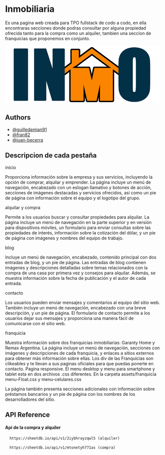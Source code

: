 
# Inmobiliaria

Es una pagina web creada para TPO fullstack de codo a codo, en ella encontraras secciones donde podras consultar por alguna propiedad ofrecida tanto para la compra como un alquiler, tambien una seccion de franquicias que proponemos en conjunto.


![Logo](https://raw.githubusercontent.com/guilledamian91/inmobiliaria/main/sources/logo.png)


## Authors

- [@guilledamian91](https://github.com/guilledamian91)
- [@fran82](https://github.com/fran082)
- [@juan-becerra](https://github.com/jb-2015)


## Descripcion de cada pestaña

inicio 

Proporciona información sobre la empresa y sus servicios, incluyendo la opción de comprar, alquilar y emprender. La página incluye un menú de navegación, encabezado con un eslogan llamativo y botones de acción, secciones de imágenes destacadas y servicios ofrecidos, así como un pie de página con información sobre el equipo y el logotipo del grupo.

alquilar y compra

Permite a los usuarios buscar y consultar propiedades para alquilar. La página incluye un menú de navegación en la parte superior y en versión para dispositivos móviles, un formulario para enviar consultas sobre las propiedades de interés, información sobre la cotización del dólar, y un pie de página con imágenes y nombres del equipo de trabajo.

blog

Incluye un menú de navegación, encabezado, contenido principal con dos entradas de blog, y un pie de página. Las entradas de blog contienen imágenes y descripciones detalladas sobre temas relacionados con la compra de una casa por primera vez y consejos para alquilar. Además, se muestra información sobre la fecha de publicación y el autor de cada entrada.

contacto

Los usuarios pueden enviar mensajes y comentarios al equipo del sitio web. También incluye un menú de navegación, encabezado con una breve descripción, y un pie de página. El formulario de contacto permite a los usuarios dejar sus mensajes y proporciona una manera fácil de comunicarse con el sitio web.

franquicia

Muestra información sobre dos franquicias inmobiliarias: Garanty Home y Remax Argentina. La página incluye un menú de navegación, secciones con imágenes y descripciones de cada franquicia, y enlaces a sitios externos para obtener más información sobre ellas.
Los div de las Franquicias son clikeables y te llevan a sus paginas oficiales para que puedas ponerte en contacto.
Pagina responsive.
El menu desktop y menu para smartphone y tablet esta en dos archivos .css diferentes. En la carpeta assets/franquicia menu-Float.css y menu-celulares.css

La página también presenta secciones adicionales con información sobre préstamos bancarios y un pie de página con los nombres de los desarrolladores del sitio.

## API Reference

#### Api de la compra y alquiler

```http
  https://sheetdb.io/api/v1/2iybhrayzqwl5 (alquiler)
```
```http
  https://sheetdb.io/api/v1/mtonetyh771as (compra)

